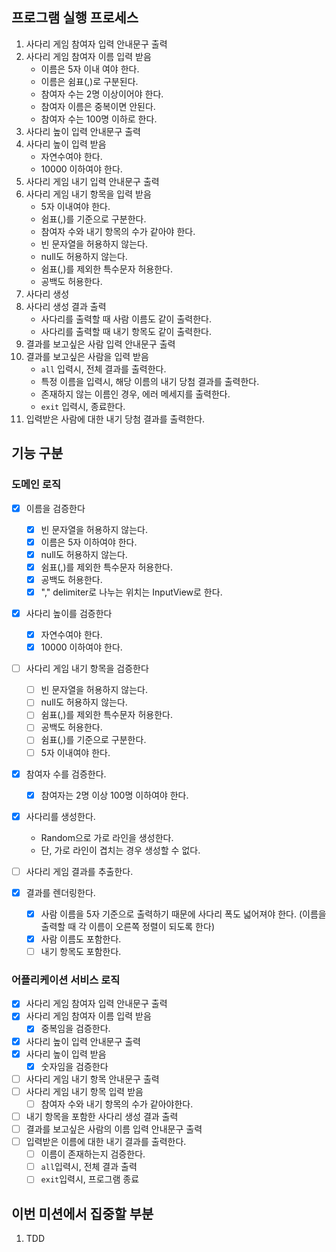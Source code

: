 ## 프로그램 실행 프로세스

1. 사다리 게임 참여자 입력 안내문구 출력
2. 사다리 게임 참여자 이름 입력 받음
    - 이름은 5자 이내 여야 한다.
    - 이름은 쉼표(,)로 구분된다.
    - 참여자 수는 2명 이상이어야 한다.
    - 참여자 이름은 중복이면 안된다.
    - 참여자 수는 100명 이하로 한다.
3. 사다리 높이 입력 안내문구 출력
4. 사다리 높이 입력 받음
    - 자연수여야 한다.
    - 10000 이하여야 한다.
5. 사다리 게임 내기 입력 안내문구 출력
6. 사다리 게임 내기 항목을 입력 받음
    - 5자 이내여야 한다.
    - 쉼표(,)를 기준으로 구분한다.
    - 참여자 수와 내기 항목의 수가 같아야 한다.
    - 빈 문자열을 허용하지 않는다.
    - null도 허용하지 않는다.
    - 쉼표(,)를 제외한 특수문자 허용한다.
    - 공백도 허용한다.
7. 사다리 생성
8. 사다리 생성 결과 출력
    - 사다리를 출력할 때 사람 이름도 같이 출력한다.
    - 사다리를 출력할 때 내기 항목도 같이 출력한다.
9. 결과를 보고싶은 사람 입력 안내문구 출력
10. 결과를 보고싶은 사람을 입력 받음
    - `all` 입력시, 전체 결과를 출력한다.
    - 특정 이름을 입력시, 해당 이름의 내기 당첨 결과를 출력한다.
    - 존재하지 않는 이름인 경우, 에러 메세지를 출력한다.
    - `exit` 입력시, 종료한다.
11. 입력받은 사람에 대한 내기 당첨 결과를 출력한다.

## 기능 구분

### 도메인 로직

- [X] 이름을 검증한다
    - [X] 빈 문자열을 허용하지 않는다.
    - [X] 이름은 5자 이하여야 한다.
    - [X] null도 허용하지 않는다.
    - [X] 쉼표(,)를 제외한 특수문자 허용한다.
    - [X] 공백도 허용한다.
    - [X] "," delimiter로 나누는 위치는 InputView로 한다.

- [x] 사다리 높이를 검증한다
    - [x] 자연수여야 한다.
    - [x] 10000 이하여야 한다.

- [ ] 사다리 게임 내기 항목을 검증한다
    - [ ] 빈 문자열을 허용하지 않는다.
    - [ ] null도 허용하지 않는다.
    - [ ] 쉼표(,)를 제외한 특수문자 허용한다.
    - [ ] 공백도 허용한다.
    - [ ] 쉼표(,)를 기준으로 구분한다.
    - [ ] 5자 이내여야 한다.

- [x] 참여자 수를 검증한다.
    - [x] 참여자는 2명 이상 100명 이하여야 한다.

- [X] 사다리를 생성한다.
    - Random으로 가로 라인을 생성한다.
    - 단, 가로 라인이 겹치는 경우 생성할 수 없다.

- [ ] 사다리 게임 결과를 추출한다.

- [X] 결과를 렌더링한다.
    - [X] 사람 이름을 5자 기준으로 출력하기 때문에 사다리 폭도 넓어져야 한다. (이름을 출력할 때 각 이름이 오른쪽 정렬이 되도록 한다)
    - [X] 사람 이름도 포함한다.
    - [ ] 내기 항목도 포함한다.

### 어플리케이션 서비스 로직

- [x] 사다리 게임 참여자 입력 안내문구 출력
- [x] 사다리 게임 참여자 이름 입력 받음
    - [x] 중복임을 검증한다.
- [x] 사다리 높이 입력 안내문구 출력
- [x] 사다리 높이 입력 받음
    - [x] 숫자임을 검증한다
- [ ] 사다리 게임 내기 항목 안내문구 출력
- [ ] 사다리 게임 내기 항목 입력 받음
    - [ ] 참여자 수와 내기 항목의 수가 같아야한다.
- [ ] 내기 항목을 포함한 사다리 생성 결과 출력
- [ ] 결과를 보고싶은 사람의 이름 입력 안내문구 출력
- [ ] 입력받은 이름에 대한 내기 결과를 출력한다.
    - [ ] 이름이 존재하는지 검증한다.
    - [ ] `all`입력시, 전체 결과 출력
    - [ ] `exit`입력시, 프로그램 종료

## 이번 미션에서 집중할 부분

1. TDD
